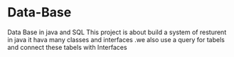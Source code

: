 # Data-Base
Data Base in java and SQL
This project is about build a system of resturent in java it hava many classes and interfaces .we  also use  a query for tabels and connect these tabels with Interfaces 
